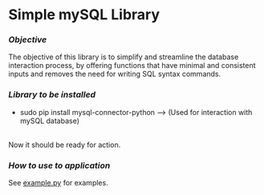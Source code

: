 # Simple mySQL Library

### *Objective*
The objective of this library is to simplify and streamline the database interaction process, by offering functions that have minimal and consistent inputs and removes the need for writing SQL syntax commands.  

### *Library to be installed*
- sudo pip install mysql-connector-python --> (Used for interaction with mySQL database)

<br>
Now it should be ready for action.

### *How to use to application*
See [example.py](example.py) for examples.
